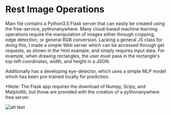 # Rest Image Operations

Main file contains a Python3.5 Flask server that can easily be created using the free-service, pythonanywhere. Many cloud-based machine learning operations require the manipulation of images either through cropping, edge detection, or general RGB conversion. Lacking a general JS class for doing this, I made a simple Web server which can be accessed through get requests, as shown in the html example, and simply requires input data. For example, when drawing rectangles, the user must pass in the rectangle's top-left coordinates, width, and height in a JSON.  

Additionally has a developing eye-detector, which uses a simple MLP model which has been pre-trained locally for prediction. 

*Note: The Flask app requires the download of Numpy, Scipy, and Matplotlib, but those are provided with the creation of a pythonanywhere free server. 

![alt text](https://github.com/SachinKonan/REST-Image-Operations/harden_rect.jpg "James Harden with cvtRect operation")

